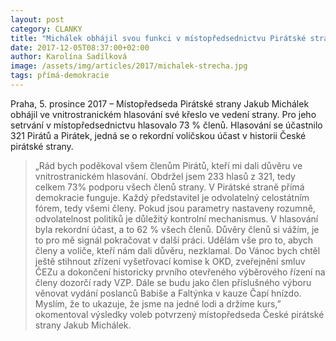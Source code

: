 ```yaml
---
layout: post
category: CLANKY
title: "Michálek obhájil svou funkci v místopředsednictvu Pirátské strany"
date: 2017-12-05T08:37:00+02:00
author: Karolína Sadílková
image: /assets/img/articles/2017/michalek-strecha.jpg
tags: přímá-demokracie
---
```

 
Praha, 5. prosince 2017 – Místopředseda Pirátské strany Jakub Michálek obhájil ve vnitrostranickém hlasování své křeslo ve vedení strany. Pro jeho setrvání v místopředsednictvu hlasovalo 73 % členů. Hlasování se účastnilo 321 Pirátů a Pirátek, jedná se o rekordní voličskou účast v historii České pirátské strany.

> „Rád bych poděkoval všem členům Pirátů, kteří mi dali důvěru ve vnitrostranickém hlasování. Obdržel jsem 233 hlasů z 321, tedy celkem 73% podporu všech členů strany. V Pirátské straně přímá demokracie funguje. Každý představitel je odvolatelný celostátním fórem, tedy všemi členy. Pokud jsou parametry nastaveny rozumně, odvolatelnost politiků je důležitý kontrolní mechanismus. V hlasování byla rekordní účast, a to 62 % všech členů. Důvěry členů si vážím, je to pro mě signál pokračovat v další práci. Udělám vše pro to, abych členy a voliče, kteří nám dali důvěru, nezklamal. Do Vánoc bych chtěl ještě stihnout zřízení vyšetřovací komise k OKD, zveřejnění smluv ČEZu a dokončení historicky prvního otevřeného výběrového řízení na členy dozorčí rady VZP. Dále se budu jako člen příslušného výboru věnovat vydání poslanců Babiše a Faltýnka v kauze Čapí hnízdo. Myslím, že to ukazuje, že jsme na jedné lodi a držíme kurs,” okomentoval výsledky voleb potvrzený místopředseda České pirátské strany Jakub Michálek. 
